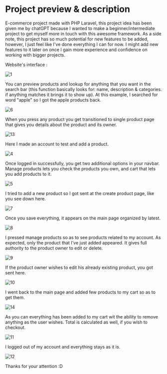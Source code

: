 # Project preview & description
E-commerce project made with PHP Laravel, this project idea has been given me by chatGPT because I wanted to make a beginner/intermediate project to get myself more in touch with this awesome framework. As a side note, this project has so much potential for new features to be added, however, I just feel like I've done everything I can for now. I might add new features to it later on once I gain more experience and confidence on working with bigger projects.
<p>
    Website's interface : 
</p>

![1](https://github.com/younesghu/E-commerce/assets/142607475/da7fef0d-11b1-45ed-85a8-7e53ff8cd8ef)

<p>
    You can preview products and lookup for anything that you want in the search bar (this function basically looks for: name, description & categories. if anything matches it brings it to show up). At this example, I searched for word "apple" so I got the apple products back.
</p>

![6](https://github.com/younesghu/E-commerce/assets/142607475/dad098c4-4e11-4268-8ac3-74585304e02b)

<p>
    When you press any product you get transitioned to single product page that gives you details about the product and its owner.    
</p>

![13](https://github.com/younesghu/E-commerce/assets/142607475/ebc0a072-4c03-422b-8883-2532d2017e52)

<p>
    Here I made an account to test and add a product.
</p>

![4](https://github.com/younesghu/E-commerce/assets/142607475/e673a169-6250-4cdc-a42b-911ba9cc2ba8)


<p>
    Once logged in successfully, you get two additional options in your navbar. Manage products lets you check the products you own, and cart that lets you add products to it.
</p>

![5](https://github.com/younesghu/E-commerce/assets/142607475/1f8626c2-8bab-461e-a340-860a8f2ea7ce)

<p>
    I tried to add a new product so I got sent at the create product page, like you see down here.
</p>

![7](https://github.com/younesghu/E-commerce/assets/142607475/707c2017-775a-42eb-9008-62114bcff9a0)


<p>
    Once you save everything, it appears on the main page organized by latest.
</p>

![8](https://github.com/younesghu/E-commerce/assets/142607475/41f5fcb0-024a-4e30-ab46-26466c71a896)

<p>
    I pressed manage products so as to see products related to my account. As expected, only the product that I've just added appeared. It gives full authority to the product owner to edit or delete.
</p>

![9](https://github.com/younesghu/E-commerce/assets/142607475/b39f3671-08a8-4d1e-a72c-c65885513109)


<p>
    If the product owner wishes to edit his already existing product, you got sent here.
</p>

![10](https://github.com/younesghu/E-commerce/assets/142607475/5cb42b62-8d00-459f-9024-7bb9aba1c98b)

<p>
    I went back to the main page and added few products to my cart so as to get them.
</p>


![14](https://github.com/younesghu/E-commerce/assets/142607475/70f5477f-e01c-41b8-9e99-d040b608a1c2)

<p>
    As you can everything has been added to my cart wit the ability to remove anything as the user wishes. Total is calculated as well, if you wish to checkout.    
</p>

![11](https://github.com/younesghu/E-commerce/assets/142607475/49adc885-2e5f-465a-bbb4-605bd7901c90)


<p>
    I logged out of my account and everything stays as it is.
</p>

![12](https://github.com/younesghu/E-commerce/assets/142607475/14d9d015-fa1a-4dbd-8696-c920bf8895ec)


<p>
    Thanks for your attention :D 
</p>
